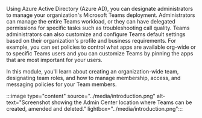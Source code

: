 Using Azure Active Directory (Azure AD), you can designate administrators to manage your organization's Microsoft Teams deployment. Administrators can manage the entire Teams workload, or they can have delegated permissions for specific tasks such as troubleshooting call quality. Teams administrators can also customize and configure Teams default settings based on their organization's profile and business requirements. For example, you can set policies to control what apps are available org-wide or to specific Teams users and you can customize Teams by pinning the apps that are most important for your users.

In this module, you'll learn about creating an organization-wide team, designating team roles, and how to manage membership, access, and messaging policies for your Team members.

:::image type="content" source="../media/introduction.png" alt-text="Screenshot showing the Admin Center location where Teams can be created, amended and deleted." lightbox="../media/introduction.png":::
